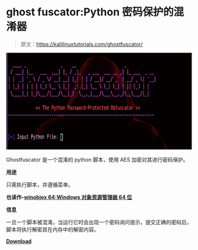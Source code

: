 # ghost fuscator:Python 密码保护的混淆器

> 原文：<https://kalilinuxtutorials.com/ghostfuscator/>

[![Ghostfuscator : The Python Password-Protected Obfuscator](img/100592d61109924681969c4685d3bf9e.png "Ghostfuscator : The Python Password-Protected Obfuscator")](https://1.bp.blogspot.com/-7wo0lRHyKD0/XSvwYGpVAOI/AAAAAAAABWQ/lpWaIppJ4mQh3djJ3LtdjgO7TDrzD2uYACLcBGAs/s1600/Ghostfuscator%25281%2529.png)

Ghostfuscator 是一个混淆的 python 脚本，使用 AES 加密对其进行密码保护。

**用途**

只需执行脚本，并遵循菜单。

**也读作-[winobjex 64:Windows 对象资源管理器 64 位](https://kalilinuxtutorials.com/winobjex64/)**

**信息**

一旦一个脚本被混淆，当运行它时会出现一个密码询问提示，提交正确的密码后，脚本将执行解密其在内存中的解密内容。

[**Download**](https://github.com/alberties/Ghostfuscator)